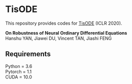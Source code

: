 # TisODE
This repository provides codes for [TisODE](https://arxiv.org/abs/1910.05513) (ICLR 2020).

**On Robustness of Neural Ordinary Differential Equations**  
Hanshu YAN, Jiawei DU, Vincent TAN, Jiashi FENG  


## Requirements
Python = 3.6  
Pytorch = 1.1  
CUDA = 10.0  

